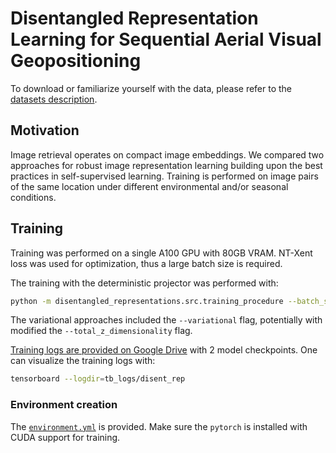 # Disentangled Representation Learning for Sequential Aerial Visual Geopositioning


To download or familiarize yourself with the data, please refer to the [datasets description](./datasets/README.md).

## Motivation
Image retrieval operates on compact image embeddings. We compared two approaches for robust image representation learning building upon the best practices in self-supervised learning. Training is performed on image pairs of the same location under different environmental and/or seasonal conditions.       
 
## Training
Training was performed on a single A100 GPU with 80GB VRAM. NT-Xent loss was used for optimization, thus a large batch size is required.

The training with the deterministic projector was performed with:
```bash
python -m disentangled_representations.src.training_procedure --batch_size 256 --val_batch_size 256 --num_workers 40 --lr 1e-2 --max_epochs 100 --hidden_features 512 --total_z_dimensionality 128 --temperature 0.1 --w_ntxent 1.0 --w_kl 0.5 --accelerator cuda --anneal_epochs 100
```

The variational approaches included the `--variational` flag, potentially with modified the `--total_z_dimensionality` flag.

[Training logs are provided on Google Drive](https://drive.google.com/drive/folders/1zcvQVzkPhncdBKpMSjqKICrKTPH0VKbK?usp=sharing) with 2 model checkpoints. One can visualize the training logs with:
```bash
tensorboard --logdir=tb_logs/disent_rep
```


### Environment creation
The [`environment.yml`](./environment.yml) is provided. Make sure the `pytorch` is installed with CUDA support for training. 